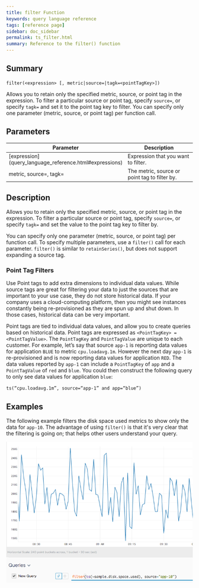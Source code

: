 ```yaml
---
title: filter Function
keywords: query language reference
tags: [reference page]
sidebar: doc_sidebar
permalink: ts_filter.html
summary: Reference to the filter() function
---
```

## Summary
```
filter(<expression> [, metric|source=|tagk=<pointTagKey>])
```
Allows you to retain only the specified metric, source, or point tag in the expression. To filter a particular source or point tag, specify `source=`, or specify `tagk=` and set it to the point tag key to filter. You can specify only one parameter (metric, source, or point tag) per function call.

## Parameters
<table>
<tbody>
<thead>
<tr><th width="20%">Parameter</th><th width="80%">Description</th></tr>
</thead>
<tr>
<td markdown="span"> [expression](query_language_reference.html#expressions)</td>
<td>Expression that you want to filter.</td>
</tr>
<tr>
<td>metric, source=, tagk=</td>
<td>The metric, source or point tag to filter by. </td></tr>
</tbody>
</table>

## Description

Allows you to retain only the specified metric, source, or point tag in the expression. To filter a particular source or point tag, specify `source=`, or specify `tagk=` and set the value to the point tag key to filter by.

You can specify only one parameter (metric, source, or point tag) per function call. To specify multiple parameters, use a `filter()` call for each parameter. `filter()` is similar to `retainSeries()`, but does not support expanding a source tag.

<!---The following content from QL Reference - need to verify this is still true.

### Source and Source Tag Filters

Each unique metric measures the performance of one or more sources of data. When no source or source tag filters are applied to a ts() expression, the associated chart displays a data stream for each unique time series. You can limit the resulting data streams to a single reporting source using source filters, either by using `source=` as part of the `ts()` expression itself, or by using the `filter()` function. Apply quotes around the source name to avoid edge case errors.

While `source=` filters allow you to limit the resulting data to a single source, source tag filters allow you to limit the resulting data to a set of arbitrary sources. You [apply source tags](https://docs.wavefront.com/proxies_configuring.html#sending-source-tags-and-source-descriptions-through-the-wavefront-proxy) to a source from the **Sources** page or with an API call.

When you apply a source tag to a source, that source is grouped with other sources that include the same source tag. You can then use a source tag filter in a `ts()` expression by typing `tag=` followed by the name of the source tag. The data displayed on the chart updates to display only those reporting sources that are included in the specified source tag. Adding a set of quotes around the source tag name avoids edge case errors. -->


### Point Tag Filters

Use Point tags to add extra dimensions to individual data values. While source tags are great for filtering your data to just the sources that are important to your use case, they do not store historical data. If your company uses a cloud-computing platform, then you might see instances constantly being re-provisioned as they are spun up and shut down. In those cases, historical data can be very important.

Point tags are tied to individual data values, and allow you to create queries based on historical data. Point tags are expressed as `<PointTagKey> = <PointTagValue>`. The `PointTagKey` and `PointTagValue` are unique to each customer. For example, let’s say that source `app-1` is reporting data values for application `BLUE` to metric `cpu.loadavg.1m`. However the next day `app-1` is re-provisioned and is now reporting data values for application `RED`. The data values reported by `app-1` can include a `PointTagKey` of  `app` and a `PointTagValue` of `red` and `blue`. You could then construct the following query to only see data values for application `blue`:
```
ts(“cpu.loadavg.1m”, source=“app-1” and app=“blue”)
```

## Examples

The following example filters the disk space used metrics to show only the data for `app-10`. The advantage of using `filter()` is that it's very clear that the filtering is going on; that helps other users understand your query.

![filter example](images/ts_filter.png)
